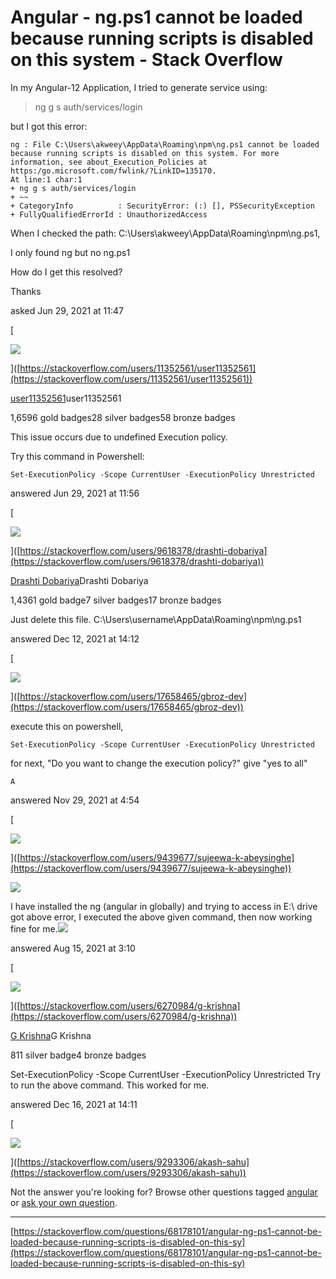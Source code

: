 # Angular - ng.ps1 cannot be loaded because running scripts is disabled on this system - Stack Overflow
In my Angular-12 Application, I tried to generate service using:

> ng g s auth/services/login

but I got this error:

```
ng : File C:\Users\akweey\AppData\Roaming\npm\ng.ps1 cannot be loaded because running scripts is disabled on this system. For more 
information, see about_Execution_Policies at https:/go.microsoft.com/fwlink/?LinkID=135170.
At line:1 char:1
+ ng g s auth/services/login
+ ~~
+ CategoryInfo          : SecurityError: (:) [], PSSecurityException
+ FullyQualifiedErrorId : UnauthorizedAccess

```

When I checked the path: C:\\Users\\akweey\\AppData\\Roaming\\npm\\ng.ps1,

I only found ng but no ng.ps1

How do I get this resolved?

Thanks

asked Jun 29, 2021 at 11:47

\[

![](https://www.gravatar.com/avatar/8527a0dfa4110e2db92e660a96daee9e?s=64&d=identicon&r=PG&f=1)

]([https://stackoverflow.com/users/11352561/user11352561](https://stackoverflow.com/users/11352561/user11352561))

[user11352561](https://stackoverflow.com/users/11352561/user11352561)user11352561

1,6596 gold badges28 silver badges58 bronze badges

This issue occurs due to undefined Execution policy.

Try this command in Powershell:

```
Set-ExecutionPolicy -Scope CurrentUser -ExecutionPolicy Unrestricted

```

answered Jun 29, 2021 at 11:56

\[

![](https://lh3.googleusercontent.com/-XdUIqdMkCWA/AAAAAAAAAAI/AAAAAAAAAAA/4252rscbv5M/photo.jpg?sz=64)

]([https://stackoverflow.com/users/9618378/drashti-dobariya](https://stackoverflow.com/users/9618378/drashti-dobariya))

[Drashti Dobariya](https://stackoverflow.com/users/9618378/drashti-dobariya)Drashti Dobariya

1,4361 gold badge7 silver badges17 bronze badges

Just delete this file. C:\\Users\\username\\AppData\\Roaming\\npm\\ng.ps1

answered Dec 12, 2021 at 14:12

\[

![](https://lh3.googleusercontent.com/a/AATXAJxgdCBdXjVIFuxFpjKL0Osp04a2xUvI5c8kluY5=k-s64)

]([https://stackoverflow.com/users/17658465/gbroz-dev](https://stackoverflow.com/users/17658465/gbroz-dev))

execute this on powershell,

```
Set-ExecutionPolicy -Scope CurrentUser -ExecutionPolicy Unrestricted

```

for next, "Do you want to change the execution policy?" give "yes to all"

```
A

```

answered Nov 29, 2021 at 4:54

\[

![](https://i.stack.imgur.com/PEuTz.jpg?s=64&g=1)

]([https://stackoverflow.com/users/9439677/sujeewa-k-abeysinghe](https://stackoverflow.com/users/9439677/sujeewa-k-abeysinghe))

[![](https://i.stack.imgur.com/jdbGH.png)
](https://i.stack.imgur.com/jdbGH.png)

I have installed the ng (angular in globally) and trying to access in E:\\ drive got above error, I executed the above given command, then now working fine for me.[![](https://i.stack.imgur.com/ZZsKj.png)
](https://i.stack.imgur.com/ZZsKj.png)

answered Aug 15, 2021 at 3:10

\[

![](https://i.stack.imgur.com/4RNcU.jpg?s=64&g=1)

]([https://stackoverflow.com/users/6270984/g-krishna](https://stackoverflow.com/users/6270984/g-krishna))

[G Krishna](https://stackoverflow.com/users/6270984/g-krishna)G Krishna

811 silver badge4 bronze badges

Set-ExecutionPolicy -Scope CurrentUser -ExecutionPolicy Unrestricted Try to run the above command. This worked for me.

answered Dec 16, 2021 at 14:11

\[

![](https://lh5.googleusercontent.com/-E5BBwTivVYc/AAAAAAAAAAI/AAAAAAAAABc/SR40FxLe8DA/photo.jpg?sz=64)

]([https://stackoverflow.com/users/9293306/akash-sahu](https://stackoverflow.com/users/9293306/akash-sahu))

Not the answer you're looking for? Browse other questions tagged [angular](https://stackoverflow.com/questions/tagged/angular "show questions tagged 'angular'") or [ask your own question](https://stackoverflow.com/questions/ask).

* * *

 [https://stackoverflow.com/questions/68178101/angular-ng-ps1-cannot-be-loaded-because-running-scripts-is-disabled-on-this-sy](https://stackoverflow.com/questions/68178101/angular-ng-ps1-cannot-be-loaded-because-running-scripts-is-disabled-on-this-sy)
